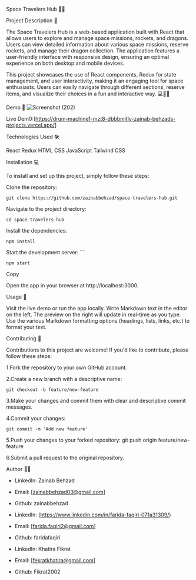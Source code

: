 Space Travelers Hub 💬🚀

Project Description 📝

The Space Travelers Hub is a web-based application built with React that allows users to explore and manage space missions, rockets, and dragons. Users can view detailed information about various space missions, reserve rockets, and manage their dragon collection. The application features a user-friendly interface with responsive design, ensuring an optimal experience on both desktop and mobile devices.

This project showcases the use of React components, Redux for state management, and user interactivity, making it an engaging tool for space enthusiasts. Users can easily navigate through different sections, reserve items, and visualize their choices in a fun and interactive way. 💻📝🚀

Demo 📸
![Screenshot (202)](https://github.com/user-attachments/assets/cbac7eeb-8e6a-4031-b3f6-e410bddae268)



Live Dem0:[https://drum-machine1-mzt8-dbbbmitly-zainab-behzads-projects.vercel.app/]




Technologies Used 🛠️

React
Redux
HTML
CSS
JavaScript
Tailwind CSS


Installation 💻

To install and set up this project, simply follow these steps:

Clone the repository: 

    git clone https://github.com/zainabbehzad/space-travelers-hub.git

Navigate to the project directory: 

    cd space-travelers-hub 

Install the dependencies: 

    npm install  

Start the development server: ```

    npm start

Copy

Open the app in your browser at
    http://localhost:3000.


Usage 🎯

Visit the live demo or run the app locally.
Write Markdown text in the editor on the left.
The preview on the right will update in real-time as you type.
Use the various Markdown formatting options (headings, lists, links, etc.) to format your text.


Contributing 🤝

Contributions to this project are welcome! If you'd like to contribute, please follow these steps:

1.Fork the repository to your own GitHub account.

2.Create a new branch with a descriptive name:

    git checkout -b feature/new-feature  

3.Make your changes and commit them with clear and descriptive commit messages.

4.Commit your changes: 

    git commit -m 'Add new feature'  

5.Push your changes to your forked repository: 
    git push origin feature/new-feature  

6.Submit a pull request to the original repository.


Author 👩‍💻

- LinkedIn: Zainab Behzad
- Email: [zainabbehzad03@gmail.com]
- Github: zainabbehzad


- LinkedIn: (<https://www.linkedin.com/in/farida-faqiri-071a31309/>)
- Email: [farida.faqiri2@gmail.com]
- Github: faridafaqiri


- LinkedIn: Khatira Fikrat
- Email: [fekratkhatira@gmail.com]
- Github: Fikrat2002
